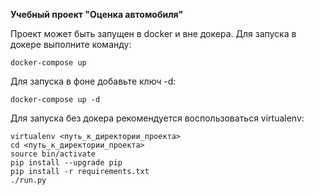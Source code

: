 **Учебный проект "Оценка автомобиля"**

Проект может быть запущен в docker и вне докера. Для запуска в докере выполните команду:

```
docker-compose up
```


Для запуска в фоне добавьте ключ -d:

```
docker-compose up -d
```


Для запуска без докера рекомендуется воспользоваться virtualenv:
```
virtualenv <путь_к_директории_проекта>
cd <путь_к_директории_проекта>
source bin/activate
pip install --upgrade pip
pip install -r requirements.txt
./run.py

